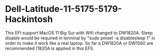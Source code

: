 # Dell-Latitude-11-5175-5179-Hackintosh
This EFI support MacOS 11 Big Sur with Wifi changed to DW1820A.
Sleep disable would be required in terminal by "sudo pmset -a disablesleep 1" in order to make it work like a real laptop.
So far a DW1820A or DW1560 are recommended (1820A is applied in this EFI).
